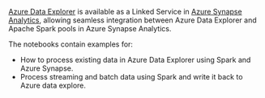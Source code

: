 [Azure Data Explorer](https://docs.microsoft.com/azure/data-explorer/data-explorer-overview?WT.mc_id=data-21329-abhishgu) is available as a Linked Service in [Azure Synapse Analytics](https://docs.microsoft.com/azure/synapse-analytics/overview-what-is?WT.mc_id=data-21329-abhishgu), allowing seamless integration between Azure Data Explorer and Apache Spark pools in Azure Synapse Analytics.

The notebooks contain examples for:

- How to process existing data in Azure Data Explorer using Spark and Azure Synapse.
- Process streaming and batch data using Spark and write it back to Azure data explore.